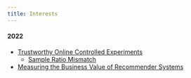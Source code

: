 ```yaml
---
title: Interests
---
```



####  2022

- [Trustworthy Online Controlled Experiments](https://www.amazon.com/Trustworthy-Online-Controlled-Experiments-Practical/dp/1108724264)
    - [Sample Ratio Mismatch](/notes/Sample-Ratio-Mismatch)
- [Measuring the Business Value of Recommender Systems](/notes/Measuring-the-business-value-of-recommender-systems)
